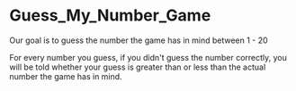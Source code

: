 # Guess_My_Number_Game
<p>Our goal is to guess the number the game has in mind between 1 - 20 </p>

<p>For every number you guess, if you didn't guess the number correctly, 
  you will be told whether your guess is greater than or less than the actual number the game has in mind.</p>
